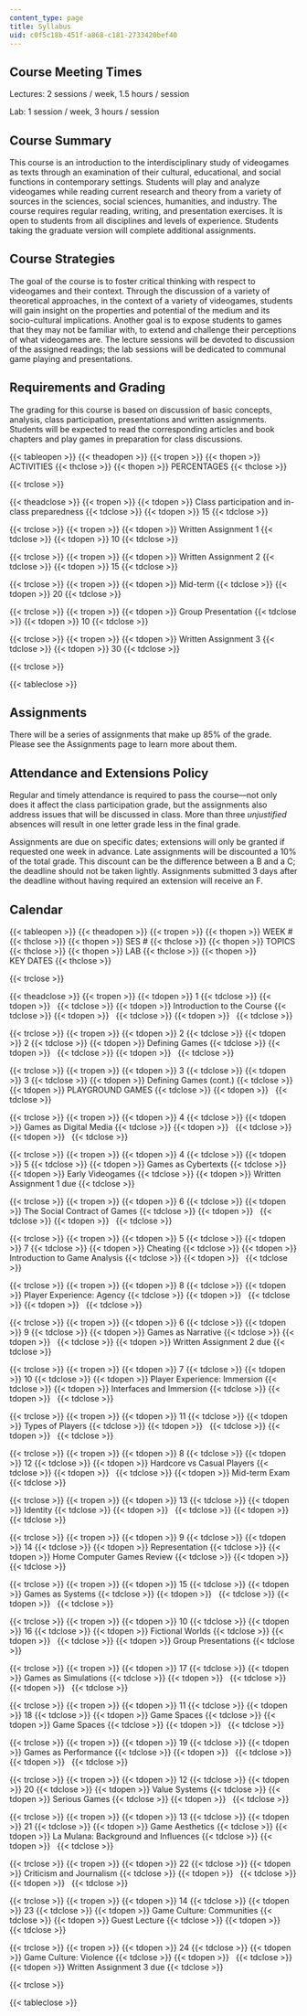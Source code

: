 ```yaml
---
content_type: page
title: Syllabus
uid: c0f5c18b-451f-a868-c181-2733420bef40
---
```


Course Meeting Times
--------------------

Lectures: 2 sessions / week, 1.5 hours / session

Lab: 1 session / week, 3 hours / session

Course Summary
--------------

This course is an introduction to the interdisciplinary study of videogames as texts through an examination of their cultural, educational, and social functions in contemporary settings. Students will play and analyze videogames while reading current research and theory from a variety of sources in the sciences, social sciences, humanities, and industry. The course requires regular reading, writing, and presentation exercises. It is open to students from all disciplines and levels of experience. Students taking the graduate version will complete additional assignments.

Course Strategies
-----------------

The goal of the course is to foster critical thinking with respect to videogames and their context. Through the discussion of a variety of theoretical approaches, in the context of a variety of videogames, students will gain insight on the properties and potential of the medium and its socio-­cultural implications. Another goal is to expose students to games that they may not be familiar with, to extend and challenge their perceptions of what videogames are. The lecture sessions will be devoted to discussion of the assigned readings; the lab sessions will be dedicated to communal game playing and presentations.

Requirements and Grading
------------------------

The grading for this course is based on discussion of basic concepts, analysis, class participation, presentations and written assignments. Students will be expected to read the corresponding articles and book chapters and play games in preparation for class discussions.

{{< tableopen >}}
{{< theadopen >}}
{{< tropen >}}
{{< thopen >}}
ACTIVITIES
{{< thclose >}}
{{< thopen >}}
PERCENTAGES
{{< thclose >}}

{{< trclose >}}

{{< theadclose >}}
{{< tropen >}}
{{< tdopen >}}
Class participation and in-class preparedness
{{< tdclose >}}
{{< tdopen >}}
15
{{< tdclose >}}

{{< trclose >}}
{{< tropen >}}
{{< tdopen >}}
Written Assignment 1
{{< tdclose >}}
{{< tdopen >}}
10
{{< tdclose >}}

{{< trclose >}}
{{< tropen >}}
{{< tdopen >}}
Written Assignment 2
{{< tdclose >}}
{{< tdopen >}}
15
{{< tdclose >}}

{{< trclose >}}
{{< tropen >}}
{{< tdopen >}}
Mid-term
{{< tdclose >}}
{{< tdopen >}}
20
{{< tdclose >}}

{{< trclose >}}
{{< tropen >}}
{{< tdopen >}}
Group Presentation
{{< tdclose >}}
{{< tdopen >}}
10
{{< tdclose >}}

{{< trclose >}}
{{< tropen >}}
{{< tdopen >}}
Written Assignment 3
{{< tdclose >}}
{{< tdopen >}}
30
{{< tdclose >}}

{{< trclose >}}

{{< tableclose >}}

Assignments
-----------

There will be a series of assignments that make up 85% of the grade. Please see the Assignments page to learn more about them.

Attendance and Extensions Policy
--------------------------------

Regular and timely attendance is required to pass the course—not only does it affect the class participation grade, but the assignments also address issues that will be discussed in class. More than three _unjustified_ absences will result in one letter grade less in the final grade.

Assignments are due on specific dates; extensions will only be granted if requested one week in advance. Late assignments will be discounted a 10% of the total grade. This discount can be the difference between a B and a C; the deadline should not be taken lightly. Assignments submitted 3 days after the deadline without having required an extension will receive an F.

Calendar
--------

{{< tableopen >}}
{{< theadopen >}}
{{< tropen >}}
{{< thopen >}}
WEEK #
{{< thclose >}}
{{< thopen >}}
SES #
{{< thclose >}}
{{< thopen >}}
TOPICS
{{< thclose >}}
{{< thopen >}}
LAB
{{< thclose >}}
{{< thopen >}}
KEY DATES
{{< thclose >}}

{{< trclose >}}

{{< theadclose >}}
{{< tropen >}}
{{< tdopen >}}
1
{{< tdclose >}}
{{< tdopen >}}
 
{{< tdclose >}}
{{< tdopen >}}
Introduction to the Course
{{< tdclose >}}
{{< tdopen >}}
 
{{< tdclose >}}
{{< tdopen >}}
 
{{< tdclose >}}

{{< trclose >}}
{{< tropen >}}
{{< tdopen >}}
2
{{< tdclose >}}
{{< tdopen >}}
2
{{< tdclose >}}
{{< tdopen >}}
Defining Games
{{< tdclose >}}
{{< tdopen >}}
 
{{< tdclose >}}
{{< tdopen >}}
 
{{< tdclose >}}

{{< trclose >}}
{{< tropen >}}
{{< tdopen >}}
3
{{< tdclose >}}
{{< tdopen >}}
3
{{< tdclose >}}
{{< tdopen >}}
Defining Games (cont.)
{{< tdclose >}}
{{< tdopen >}}
PLAYGROUND GAMES
{{< tdclose >}}
{{< tdopen >}}
 
{{< tdclose >}}

{{< trclose >}}
{{< tropen >}}
{{< tdopen >}}
4
{{< tdclose >}}
{{< tdopen >}}
Games as Digital Media
{{< tdclose >}}
{{< tdopen >}}
 
{{< tdclose >}}
{{< tdopen >}}
 
{{< tdclose >}}

{{< trclose >}}
{{< tropen >}}
{{< tdopen >}}
4
{{< tdclose >}}
{{< tdopen >}}
5
{{< tdclose >}}
{{< tdopen >}}
Games as Cybertexts
{{< tdclose >}}
{{< tdopen >}}
Early Videogames
{{< tdclose >}}
{{< tdopen >}}
Written Assignment 1 due
{{< tdclose >}}

{{< trclose >}}
{{< tropen >}}
{{< tdopen >}}
6
{{< tdclose >}}
{{< tdopen >}}
The Social Contract of Games
{{< tdclose >}}
{{< tdopen >}}
 
{{< tdclose >}}
{{< tdopen >}}
 
{{< tdclose >}}

{{< trclose >}}
{{< tropen >}}
{{< tdopen >}}
5
{{< tdclose >}}
{{< tdopen >}}
7
{{< tdclose >}}
{{< tdopen >}}
Cheating
{{< tdclose >}}
{{< tdopen >}}
Introduction to Game Analysis
{{< tdclose >}}
{{< tdopen >}}
 
{{< tdclose >}}

{{< trclose >}}
{{< tropen >}}
{{< tdopen >}}
8
{{< tdclose >}}
{{< tdopen >}}
Player Experience: Agency
{{< tdclose >}}
{{< tdopen >}}
 
{{< tdclose >}}
{{< tdopen >}}
 
{{< tdclose >}}

{{< trclose >}}
{{< tropen >}}
{{< tdopen >}}
6
{{< tdclose >}}
{{< tdopen >}}
9
{{< tdclose >}}
{{< tdopen >}}
Games as Narrative
{{< tdclose >}}
{{< tdopen >}}
 
{{< tdclose >}}
{{< tdopen >}}
Written Assignment 2 due
{{< tdclose >}}

{{< trclose >}}
{{< tropen >}}
{{< tdopen >}}
7
{{< tdclose >}}
{{< tdopen >}}
10
{{< tdclose >}}
{{< tdopen >}}
Player Experience: Immersion
{{< tdclose >}}
{{< tdopen >}}
Interfaces and Immersion
{{< tdclose >}}
{{< tdopen >}}
 
{{< tdclose >}}

{{< trclose >}}
{{< tropen >}}
{{< tdopen >}}
11
{{< tdclose >}}
{{< tdopen >}}
Types of Players
{{< tdclose >}}
{{< tdopen >}}
 
{{< tdclose >}}
{{< tdopen >}}
 
{{< tdclose >}}

{{< trclose >}}
{{< tropen >}}
{{< tdopen >}}
8
{{< tdclose >}}
{{< tdopen >}}
12
{{< tdclose >}}
{{< tdopen >}}
Hardcore vs Casual Players
{{< tdclose >}}
{{< tdopen >}}
 
{{< tdclose >}}
{{< tdopen >}}
Mid-term Exam
{{< tdclose >}}

{{< trclose >}}
{{< tropen >}}
{{< tdopen >}}
13
{{< tdclose >}}
{{< tdopen >}}
Identity
{{< tdclose >}}
{{< tdopen >}}
 
{{< tdclose >}}
{{< tdopen >}}
 
{{< tdclose >}}

{{< trclose >}}
{{< tropen >}}
{{< tdopen >}}
9
{{< tdclose >}}
{{< tdopen >}}
14
{{< tdclose >}}
{{< tdopen >}}
Representation
{{< tdclose >}}
{{< tdopen >}}
Home Computer Games Review
{{< tdclose >}}
{{< tdopen >}}
 
{{< tdclose >}}

{{< trclose >}}
{{< tropen >}}
{{< tdopen >}}
15
{{< tdclose >}}
{{< tdopen >}}
Games as Systems
{{< tdclose >}}
{{< tdopen >}}
 
{{< tdclose >}}
{{< tdopen >}}
 
{{< tdclose >}}

{{< trclose >}}
{{< tropen >}}
{{< tdopen >}}
10
{{< tdclose >}}
{{< tdopen >}}
16
{{< tdclose >}}
{{< tdopen >}}
Fictional Worlds
{{< tdclose >}}
{{< tdopen >}}
 
{{< tdclose >}}
{{< tdopen >}}
Group Presentations
{{< tdclose >}}

{{< trclose >}}
{{< tropen >}}
{{< tdopen >}}
17
{{< tdclose >}}
{{< tdopen >}}
Games as Simulations
{{< tdclose >}}
{{< tdopen >}}
 
{{< tdclose >}}
{{< tdopen >}}
 
{{< tdclose >}}

{{< trclose >}}
{{< tropen >}}
{{< tdopen >}}
11
{{< tdclose >}}
{{< tdopen >}}
18
{{< tdclose >}}
{{< tdopen >}}
Game Spaces
{{< tdclose >}}
{{< tdopen >}}
Game Spaces
{{< tdclose >}}
{{< tdopen >}}
 
{{< tdclose >}}

{{< trclose >}}
{{< tropen >}}
{{< tdopen >}}
19
{{< tdclose >}}
{{< tdopen >}}
Games as Performance
{{< tdclose >}}
{{< tdopen >}}
 
{{< tdclose >}}
{{< tdopen >}}
 
{{< tdclose >}}

{{< trclose >}}
{{< tropen >}}
{{< tdopen >}}
12
{{< tdclose >}}
{{< tdopen >}}
20
{{< tdclose >}}
{{< tdopen >}}
Value Systems
{{< tdclose >}}
{{< tdopen >}}
Serious Games
{{< tdclose >}}
{{< tdopen >}}
 
{{< tdclose >}}

{{< trclose >}}
{{< tropen >}}
{{< tdopen >}}
13
{{< tdclose >}}
{{< tdopen >}}
21
{{< tdclose >}}
{{< tdopen >}}
Game Aesthetics
{{< tdclose >}}
{{< tdopen >}}
La Mulana: Background and Influences
{{< tdclose >}}
{{< tdopen >}}
 
{{< tdclose >}}

{{< trclose >}}
{{< tropen >}}
{{< tdopen >}}
22
{{< tdclose >}}
{{< tdopen >}}
Criticism and Journalism
{{< tdclose >}}
{{< tdopen >}}
 
{{< tdclose >}}
{{< tdopen >}}
 
{{< tdclose >}}

{{< trclose >}}
{{< tropen >}}
{{< tdopen >}}
14
{{< tdclose >}}
{{< tdopen >}}
23
{{< tdclose >}}
{{< tdopen >}}
Game Culture: Communities
{{< tdclose >}}
{{< tdopen >}}
Guest Lecture
{{< tdclose >}}
{{< tdopen >}}
 
{{< tdclose >}}

{{< trclose >}}
{{< tropen >}}
{{< tdopen >}}
24
{{< tdclose >}}
{{< tdopen >}}
Game Culture: Violence
{{< tdclose >}}
{{< tdopen >}}
 
{{< tdclose >}}
{{< tdopen >}}
Written Assignment 3 due
{{< tdclose >}}

{{< trclose >}}

{{< tableclose >}}